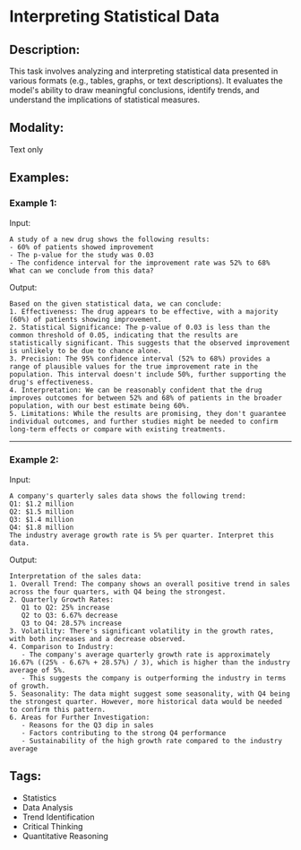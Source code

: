 # Interpreting Statistical Data

## Description:
This task involves analyzing and interpreting statistical data presented in various formats (e.g., tables, graphs, or text descriptions). It evaluates the model's ability to draw meaningful conclusions, identify trends, and understand the implications of statistical measures.

## Modality:
Text only

## Examples:

### Example 1:

Input:

```
A study of a new drug shows the following results:
- 60% of patients showed improvement
- The p-value for the study was 0.03
- The confidence interval for the improvement rate was 52% to 68%
What can we conclude from this data?
```

Output:

```
Based on the given statistical data, we can conclude:
1. Effectiveness: The drug appears to be effective, with a majority (60%) of patients showing improvement.
2. Statistical Significance: The p-value of 0.03 is less than the common threshold of 0.05, indicating that the results are statistically significant. This suggests that the observed improvement is unlikely to be due to chance alone.
3. Precision: The 95% confidence interval (52% to 68%) provides a range of plausible values for the true improvement rate in the population. This interval doesn't include 50%, further supporting the drug's effectiveness.
4. Interpretation: We can be reasonably confident that the drug improves outcomes for between 52% and 68% of patients in the broader population, with our best estimate being 60%.
5. Limitations: While the results are promising, they don't guarantee individual outcomes, and further studies might be needed to confirm long-term effects or compare with existing treatments.
```

---

### Example 2:

Input:

```
A company's quarterly sales data shows the following trend:
Q1: $1.2 million
Q2: $1.5 million
Q3: $1.4 million
Q4: $1.8 million
The industry average growth rate is 5% per quarter. Interpret this data.
```

Output:

```
Interpretation of the sales data:
1. Overall Trend: The company shows an overall positive trend in sales across the four quarters, with Q4 being the strongest.
2. Quarterly Growth Rates:
   Q1 to Q2: 25% increase
   Q2 to Q3: 6.67% decrease
   Q3 to Q4: 28.57% increase
3. Volatility: There's significant volatility in the growth rates, with both increases and a decrease observed.
4. Comparison to Industry: 
   - The company's average quarterly growth rate is approximately 16.67% ((25% - 6.67% + 28.57%) / 3), which is higher than the industry average of 5%.
   - This suggests the company is outperforming the industry in terms of growth.
5. Seasonality: The data might suggest some seasonality, with Q4 being the strongest quarter. However, more historical data would be needed to confirm this pattern.
6. Areas for Further Investigation: 
   - Reasons for the Q3 dip in sales
   - Factors contributing to the strong Q4 performance
   - Sustainability of the high growth rate compared to the industry average
```

## Tags:
- Statistics
- Data Analysis
- Trend Identification
- Critical Thinking
- Quantitative Reasoning